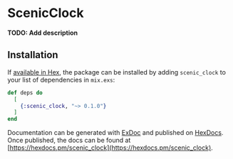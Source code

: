 # ScenicClock

**TODO: Add description**

## Installation

If [available in Hex](https://hex.pm/docs/publish), the package can be installed
by adding `scenic_clock` to your list of dependencies in `mix.exs`:

```elixir
def deps do
  [
    {:scenic_clock, "~> 0.1.0"}
  ]
end
```

Documentation can be generated with [ExDoc](https://github.com/elixir-lang/ex_doc)
and published on [HexDocs](https://hexdocs.pm). Once published, the docs can
be found at [https://hexdocs.pm/scenic_clock](https://hexdocs.pm/scenic_clock).

